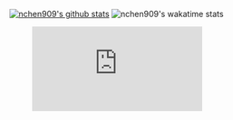 [![nchen909's github stats](https://github-readme-stats.vercel.app/api?username=nchen909)](https://github.com/anuraghazra/github-readme-stats)
![nchen909's wakatime stats](https://wakatime.com/share/@06a5eaae-7467-4367-8d79-08e050400083/5eb2f1ef-bce1-482c-8fb0-f6ca6b84b332.svg=300*200)
<figure><embed src="https://wakatime.com/share/@06a5eaae-7467-4367-8d79-08e050400083/5eb2f1ef-bce1-482c-8fb0-f6ca6b84b332.svg"></embed></figure>

